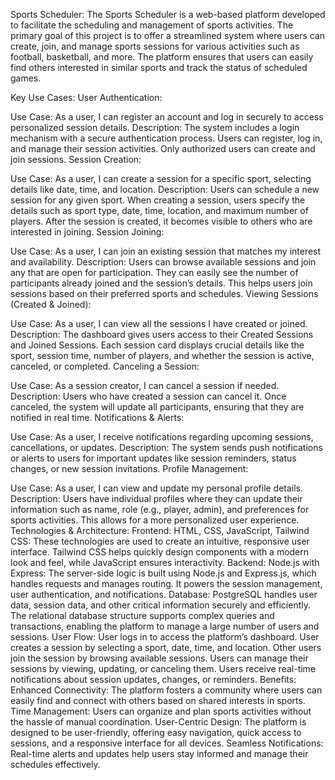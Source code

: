 Sports Scheduler:
The Sports Scheduler is a web-based platform developed to facilitate the scheduling and management of sports activities. The primary goal of this project is to offer a streamlined system where users can create, join, and manage sports sessions for various activities such as football, basketball, and more. The platform ensures that users can easily find others interested in similar sports and track the status of scheduled games.

Key Use Cases:
User Authentication:

Use Case: As a user, I can register an account and log in securely to access personalized session details.
Description: The system includes a login mechanism with a secure authentication process. Users can register, log in, and manage their session activities. Only authorized users can create and join sessions.
Session Creation:

Use Case: As a user, I can create a session for a specific sport, selecting details like date, time, and location.
Description: Users can schedule a new session for any given sport. When creating a session, users specify the details such as sport type, date, time, location, and maximum number of players. After the session is created, it becomes visible to others who are interested in joining.
Session Joining:

Use Case: As a user, I can join an existing session that matches my interest and availability.
Description: Users can browse available sessions and join any that are open for participation. They can easily see the number of participants already joined and the session’s details. This helps users join sessions based on their preferred sports and schedules.
Viewing Sessions (Created & Joined):

Use Case: As a user, I can view all the sessions I have created or joined.
Description: The dashboard gives users access to their Created Sessions and Joined Sessions. Each session card displays crucial details like the sport, session time, number of players, and whether the session is active, canceled, or completed.
Canceling a Session:

Use Case: As a session creator, I can cancel a session if needed.
Description: Users who have created a session can cancel it. Once canceled, the system will update all participants, ensuring that they are notified in real time.
Notifications & Alerts:

Use Case: As a user, I receive notifications regarding upcoming sessions, cancellations, or updates.
Description: The system sends push notifications or alerts to users for important updates like session reminders, status changes, or new session invitations.
Profile Management:

Use Case: As a user, I can view and update my personal profile details.
Description: Users have individual profiles where they can update their information such as name, role (e.g., player, admin), and preferences for sports activities. This allows for a more personalized user experience.
Technologies & Architecture:
Frontend:
HTML, CSS, JavaScript, Tailwind CSS: These technologies are used to create an intuitive, responsive user interface. Tailwind CSS helps quickly design components with a modern look and feel, while JavaScript ensures interactivity.
Backend:
Node.js with Express: The server-side logic is built using Node.js and Express.js, which handles requests and manages routing. It powers the session management, user authentication, and notifications.
Database:
PostgreSQL handles user data, session data, and other critical information securely and efficiently. The relational database structure supports complex queries and transactions, enabling the platform to manage a large number of users and sessions.
User Flow:
User logs in to access the platform’s dashboard.
User creates a session by selecting a sport, date, time, and location.
Other users join the session by browsing available sessions.
Users can manage their sessions by viewing, updating, or canceling them.
Users receive real-time notifications about session updates, changes, or reminders.
Benefits:
Enhanced Connectivity: The platform fosters a community where users can easily find and connect with others based on shared interests in sports.
Time Management: Users can organize and plan sports activities without the hassle of manual coordination.
User-Centric Design: The platform is designed to be user-friendly, offering easy navigation, quick access to sessions, and a responsive interface for all devices.
Seamless Notifications: Real-time alerts and updates help users stay informed and manage their schedules effectively.
